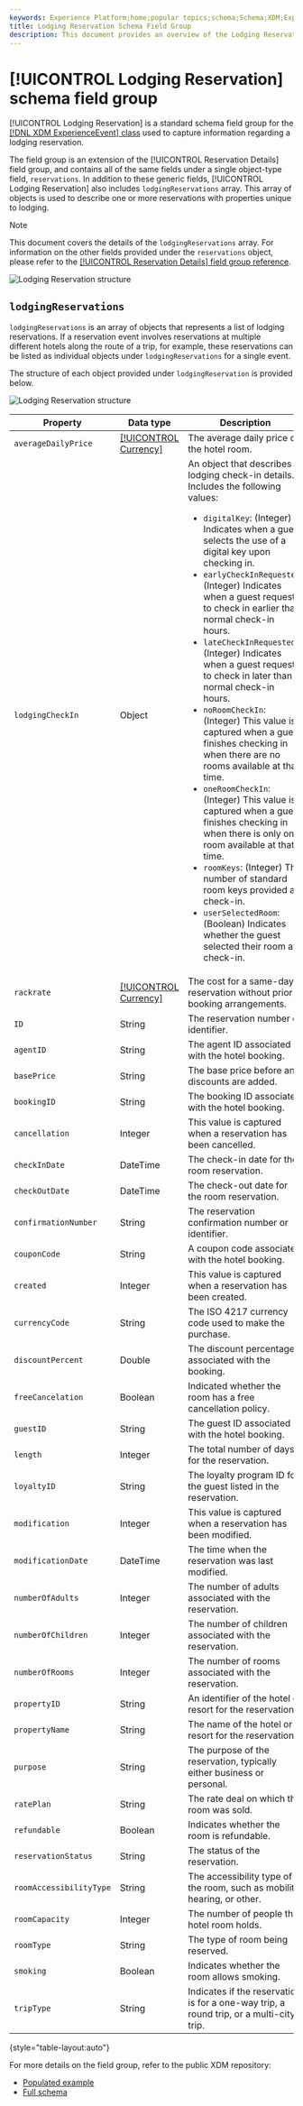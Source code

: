 ```yaml
---
keywords: Experience Platform;home;popular topics;schema;Schema;XDM;ExperienceEvent;fields;schemas;Schemas;Schema design;field group;field group;reservation;lodging;
title: Lodging Reservation Schema Field Group
description: This document provides an overview of the Lodging Reservation schema field group.
---
```


# [!UICONTROL Lodging Reservation] schema field group

[!UICONTROL Lodging Reservation] is a standard schema field group for the [[!DNL XDM ExperienceEvent] class](../../classes/experienceevent.md) used to capture information regarding a lodging reservation.

The field group is an extension of the [!UICONTROL Reservation Details] field group, and contains all of the same fields under a single object-type field, `reservations`. In addition to these generic fields, [!UICONTROL Lodging Reservation] also includes `lodgingReservations` array. This array of objects is used to describe one or more reservations with properties unique to lodging.

>[!NOTE]
>
>This document covers the details of the `lodgingReservations` array. For information on the other fields provided under the `reservations` object, please refer to the [[!UICONTROL Reservation Details] field group reference](./reservation-details.md).

![Lodging Reservation structure](../../images/field-groups/lodging-reservation/structure.png)

## `lodgingReservations`

`lodgingReservations` is an array of objects that represents a list of lodging reservations. If a reservation event involves reservations at multiple different hotels along the route of a trip, for example, these reservations can be listed as individual objects under `lodgingReservations` for a single event.

The structure of each object provided under `lodgingReservation` is provided below.

![Lodging Reservation structure](../../images/field-groups/lodging-reservation/lodgingReservations.png)

| Property | Data type | Description |
| --- | --- | --- |
| `averageDailyPrice` | [[!UICONTROL Currency]](../../data-types/currency.md)  | The average daily price of the hotel room. |
| `lodgingCheckIn` | Object | An object that describes lodging check-in details. Includes the following values:<ul><li>`digitalKey`: (Integer) Indicates when a guest selects the use of a digital key upon checking in.</li><li>`earlyCheckInRequested`: (Integer) Indicates when a guest requests to check in earlier than normal check-in hours.</li><li>`lateCheckInRequested`: (Integer) Indicates when a guest requests to check in later than normal check-in hours.</li><li>`noRoomCheckIn`: (Integer) This value is captured when a guest finishes checking in when there are no rooms available at that time.</li><li>`oneRoomCheckIn`: (Integer) This value is captured when a guest finishes checking in when there is only one room available at that time.</li><li>`roomKeys`: (Integer) The number of standard room keys provided at check-in.</li><li>`userSelectedRoom`: (Boolean) Indicates whether the guest selected their room at check-in.</li></ul> |
| `rackrate` | [[!UICONTROL Currency]](../../data-types/currency.md) | The cost for a same-day reservation without prior booking arrangements. |
| `ID` | String | The reservation number or identifier. |
| `agentID` | String | The agent ID associated with the hotel booking. |
| `basePrice` | String | The base price before any discounts are added. |
| `bookingID` | String | The booking ID associated with the hotel booking. |
| `cancellation` | Integer | This value is captured when a reservation has been cancelled. |
| `checkInDate` | DateTime | The check-in date for the room reservation. |
| `checkOutDate` | DateTime | The check-out date for the room reservation. |
| `confirmationNumber` | String | The reservation confirmation number or identifier. |
| `couponCode` | String | A coupon code associated with the hotel booking. |
| `created` | Integer | This value is captured when a reservation has been created. |
| `currencyCode` | String | The ISO 4217 currency code used to make the purchase. |
| `discountPercent` | Double | The discount percentage associated with the booking. |
| `freeCancelation` | Boolean | Indicated whether the room has a free cancellation policy. |
| `guestID` | String | The guest ID associated with the hotel booking. |
| `length` | Integer | The total number of days for the reservation. |
| `loyaltyID` | String | The loyalty program ID for the guest listed in the reservation. |
| `modification` | Integer | This value is captured when a reservation has been modified. |
| `modificationDate` | DateTime | The time when the reservation was last modified. |
| `numberOfAdults` | Integer | The number of adults associated with the reservation. |
| `numberOfChildren` | Integer | The number of children associated with the reservation. |
| `numberOfRooms` | Integer | The number of rooms associated with the reservation. |
| `propertyID` | String | An identifier of the hotel or resort for the reservation. |
| `propertyName` | String | The name of the hotel or resort for the reservation. |
| `purpose` | String | The purpose of the reservation, typically either business or personal. |
| `ratePlan` | String | The rate deal on which the room was sold. |
| `refundable` | Boolean | Indicates whether the room is refundable. |
| `reservationStatus` | String | The status of the reservation. |
| `roomAccessibilityType` | String | The accessibility type of the room, such as mobility, hearing, or other. |
| `roomCapacity` | Integer | The number of people the hotel room holds. |
| `roomType` | String | The type of room being reserved. |
| `smoking` | Boolean | Indicates whether the room allows smoking. |
| `tripType` | String | Indicates if the reservation is for a one-way trip, a round trip, or a multi-city trip. |

{style="table-layout:auto"}

For more details on the field group, refer to the public XDM repository:

* [Populated example](https://github.com/adobe/xdm/blob/master/components/fieldgroups/experience-event/industry-verticals/experienceevent-lodging-reservation.example.1.json)
* [Full schema](https://github.com/adobe/xdm/blob/master/components/fieldgroups/experience-event/industry-verticals/experienceevent-lodging-reservation.schema.json)
